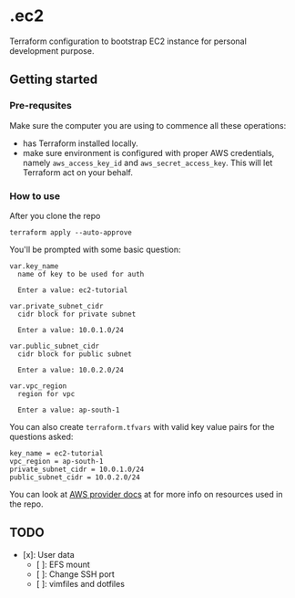 # .ec2

Terraform configuration to bootstrap EC2 instance for personal development purpose.

## Getting started

### Pre-requsites

Make sure the computer you are using to commence all these operations:

- has Terraform installed locally. 
- make sure environment is configured with proper AWS credentials, namely `aws_access_key_id` and `aws_secret_access_key`. This will let Terraform act on your behalf.

### How to use

After you clone the repo

    terraform apply --auto-approve

You'll be prompted with some basic question:

```
var.key_name
  name of key to be used for auth

  Enter a value: ec2-tutorial

var.private_subnet_cidr
  cidr block for private subnet

  Enter a value: 10.0.1.0/24

var.public_subnet_cidr
  cidr block for public subnet

  Enter a value: 10.0.2.0/24

var.vpc_region
  region for vpc

  Enter a value: ap-south-1
```

You can also create `terraform.tfvars` with valid key value pairs for the questions asked:

```
key_name = ec2-tutorial
vpc_region = ap-south-1
private_subnet_cidr = 10.0.1.0/24
public_subnet_cidr = 10.0.2.0/24
```

You can look at [AWS provider docs](https://registry.terraform.io/providers/hashicorp/aws/latest/docs) at for more info on resources used in the repo.
## TODO

- [x]: User data
  - [ ]: EFS mount
  - [ ]: Change SSH port
  - [ ]: vimfiles and dotfiles
